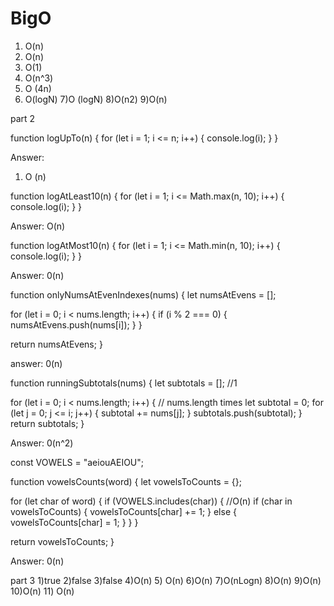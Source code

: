 # BigO

1) O(n)
2) O(n)
3) O(1)
4) O(n^3)
5) O (4n)
6) O(logN)
7)O (logN)
8)O(n2)
9)O(n)



part 2

function logUpTo(n) {
  for (let i = 1; i <= n; i++) {
    console.log(i);
  }
}

Answer:
1) O (n)


function logAtLeast10(n) {
  for (let i = 1; i <= Math.max(n, 10); i++) {
    console.log(i);
  }
}

Answer: O(n)


function logAtMost10(n) {
  for (let i = 1; i <= Math.min(n, 10); i++) {
    console.log(i);
  }
}

Answer: 0(n)

function onlyNumsAtEvenIndexes(nums) {
  let numsAtEvens = [];

  for (let i = 0; i < nums.length; i++) {
    if (i % 2 === 0) {
      numsAtEvens.push(nums[i]);
    }
  }

  return numsAtEvens;
}

answer: 0(n)

function runningSubtotals(nums) {
  let subtotals = []; //1

  for (let i = 0; i < nums.length; i++) { // nums.length times
    let subtotal = 0;
    for (let j = 0; j <= i; j++) {
      subtotal += nums[j];
    }
    subtotals.push(subtotal);
  }
  return subtotals;
}

Answer: 0(n^2)

const VOWELS = "aeiouAEIOU";

function vowelsCounts(word) {
  let vowelsToCounts = {};

  for (let char of word) {
    if (VOWELS.includes(char)) { //O(n)
      if (char in vowelsToCounts) {
        vowelsToCounts[char] += 1;
      } else {
        vowelsToCounts[char] = 1;
      }
    }
  }

  return vowelsToCounts;
}

Answer: 0(n)



part 3
1)true
2)false
3)false
4)O(n)
5) O(n)
6)O(n)
7)O(nLogn)
8)O(n)
9)O(n)
10)O(n)
11) O(n)

